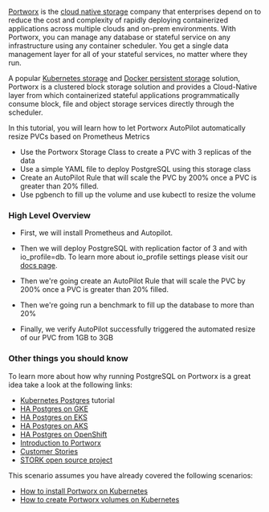 [Portworx](https://portworx.com/) is the [cloud native storage](https://portworx.com/cloud-native-storage/) company that enterprises depend on to reduce the cost and complexity of rapidly deploying containerized applications across multiple clouds and on-prem environments. With Portworx, you can manage any database or stateful service on any infrastructure using any container scheduler. You get a single data management layer for all of your stateful services, no matter where they run. 

A popular [Kubernetes storage](https://portworx.com/use-case/kubernetes-storage/) and [Docker persistent storage](https://portworx.com/use-case/docker-persistent-storage/) solution, Portworx is a clustered block storage solution and provides a Cloud-Native layer from which containerized stateful applications programmatically consume block, file and object storage services directly through the scheduler.

In this tutorial, you will learn how to let Portworx AutoPilot automatically resize PVCs based on Prometheus Metrics
* Use the Portworx Storage Class to create a PVC with 3 replicas of the data
* Use a simple YAML file to deploy PostgreSQL using this storage class
* Create an AutoPilot Rule that will scale the PVC by 200% once a PVC is greater than 20% filled.
* Use pgbench to fill up the volume and use kubectl to resize the volume

### High Level Overview

- First, we will install Prometheus and Autopilot.

- Then we will deploy PostgreSQL with replication factor of 3 and with io_profile=db. To learn more about io_profile settings please visit our [docs page](https://docs.portworx.com/install-with-other/operate-and-maintain/performance-and-tuning/tuning/#global-performance-tuning).

- Then we're going create an AutoPilot Rule that will scale the PVC by 200% once a PVC is greater than 20% filled.

- Then we're going run a benchmark to fill up the database to more than 20%

- Finally, we verify AutoPilot successfully triggered the automated resize of our PVC from 1GB to 3GB


### Other things you should know

To learn more about how why running PostgreSQL on Portworx is a great idea take a look at the following links:
* [Kubernetes Postgres](https://portworx.com/ha-postgresql-kubernetes/) tutorial
* [HA Postgres on GKE](https://portworx.com/run-ha-postgresql-gke/)
* [HA Postgres on EKS](https://portworx.com/postgresql-amazon-eks/)
* [HA Postgres on AKS](https://portworx.com/ha-postgresql-azure-aks/)
* [HA Postgres on OpenShift](https://portworx.com/run-ha-postgresql-red-hat-openshift/)
* [Introduction to Portworx](https://portworx.com/products/introduction/)
* [Customer Stories](https://portworx.com/customers/)
* [STORK open source project](https://portworx.com/stork-storage-orchestration-kubernetes/)


This scenario assumes you have already covered the following scenarios:
* [How to install Portworx on Kubernetes](https://www.katacoda.com/portworx/scenarios/deploy-px-k8s)
* [How to create Portworx volumes on Kubernetes](https://www.katacoda.com/portworx/scenarios/px-k8s-vol-basic)
